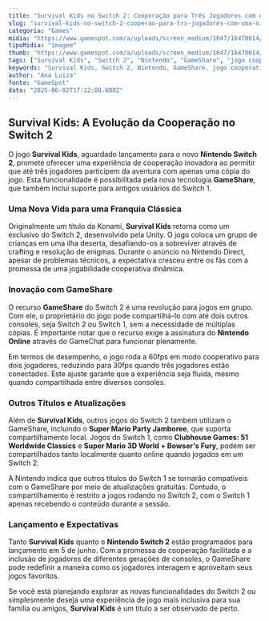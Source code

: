 ```yaml
---
title: "Survival Kids no Switch 2: Cooperação para Três Jogadores com uma Única Cópia"
slug: "survival-kids-no-switch-2-cooperao-para-trs-jogadores-com-uma-nica-cpia"
categoria: "Games"
midia: "https://www.gamespot.com/a/uploads/screen_medium/1647/16470614/4505057-survivalkidsswitch2coopgameshare.jpg"
tipoMidia: "imagem"
thumb: "https://www.gamespot.com/a/uploads/screen_medium/1647/16470614/4505057-survivalkidsswitch2coopgameshare.jpg"
tags: ["Survival Kids", "Switch 2", "Nintendo", "GameShare", "jogo cooperativo", "lançamento", "cooperação de três jogadores", "Nintendo Online", "Switch 1", "novos jogos"]
keywords: "Survival Kids, Switch 2, Nintendo, GameShare, jogo cooperativo, lançamento, cooperação de três jogadores, Nintendo Online, Switch 1, novos jogos"
author: "Ana Luiza"
fonte: "GameSpot"
data: "2025-06-02T17:12:00.000Z"
---
```

## Survival Kids: A Evolução da Cooperação no Switch 2

O jogo **Survival Kids**, aguardado lançamento para o novo **Nintendo Switch 2**, promete oferecer uma experiência de cooperação inovadora ao permitir que até três jogadores participem da aventura com apenas uma cópia do jogo. Esta funcionalidade é possibilitada pela nova tecnologia **GameShare**, que também inclui suporte para antigos usuários do Switch 1.

### Uma Nova Vida para uma Franquia Clássica

Originalmente um título da Konami, **Survival Kids** retorna como um exclusivo do Switch 2, desenvolvido pela Unity. O jogo coloca um grupo de crianças em uma ilha deserta, desafiando-os a sobreviver através de crafting e resolução de enigmas. Durante o anúncio no Nintendo Direct, apesar de problemas técnicos, a expectativa cresceu entre os fãs com a promessa de uma jogabilidade cooperativa dinâmica.

### Inovação com GameShare

O recurso **GameShare** do Switch 2 é uma revolução para jogos em grupo. Com ele, o proprietário do jogo pode compartilhá-lo com até dois outros consoles, seja Switch 2 ou Switch 1, sem a necessidade de múltiplas cópias. É importante notar que o recurso exige a assinatura do **Nintendo Online** através do GameChat para funcionar plenamente.

Em termos de desempenho, o jogo roda a 60fps em modo cooperativo para dois jogadores, reduzindo para 30fps quando três jogadores estão conectados. Este ajuste garante que a experiência seja fluida, mesmo quando compartilhada entre diversos consoles.

### Outros Títulos e Atualizações

Além de **Survival Kids**, outros jogos do Switch 2 também utilizam o GameShare, incluindo o **Super Mario Party Jamboree**, que suporta compartilhamento local. Jogos do Switch 1, como **Clubhouse Games: 51 Worldwide Classics** e **Super Mario 3D World + Bowser's Fury**, podem ser compartilhados tanto localmente quanto online quando jogados em um Switch 2.

A Nintendo indica que outros títulos do Switch 1 se tornarão compatíveis com o GameShare por meio de atualizações gratuitas. Contudo, o compartilhamento é restrito a jogos rodando no Switch 2, com o Switch 1 apenas recebendo o conteúdo durante a sessão.

### Lançamento e Expectativas

Tanto **Survival Kids** quanto o **Nintendo Switch 2** estão programados para lançamento em 5 de junho. Com a promessa de cooperação facilitada e a inclusão de jogadores de diferentes gerações de consoles, o GameShare pode redefinir a maneira como os jogadores interagem e aproveitam seus jogos favoritos.

Se você está planejando explorar as novas funcionalidades do Switch 2 ou simplesmente deseja uma experiência de jogo mais inclusiva para sua família ou amigos, **Survival Kids** é um título a ser observado de perto.

